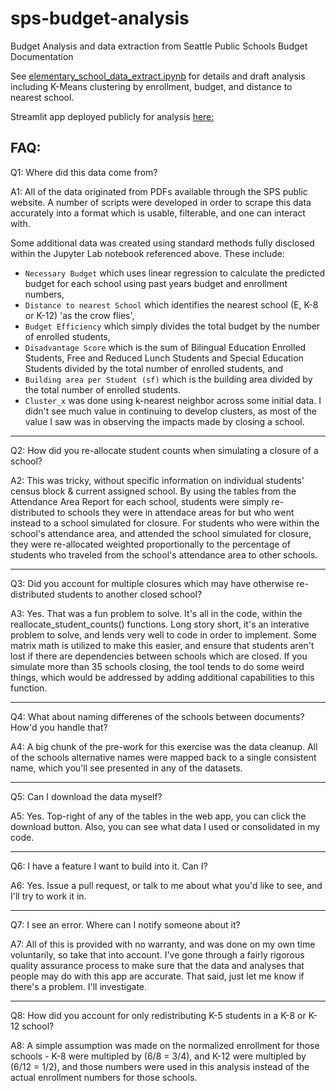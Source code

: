 # sps-budget-analysis
Budget Analysis and data extraction from Seattle Public Schools Budget Documentation

See [elementary_school_data_extract.ipynb](elementary_school_data_extract.ipynb) for details and draft analysis including K-Means clustering by enrollment, budget, and distance to nearest school.

Streamlit app deployed publicly for analysis [here:](https://sps-budget-analysis-2023.streamlit.app/)

## FAQ:
Q1: Where did this data come from?

A1: All of the data originated from PDFs available through the SPS public website. A number of scripts were developed in order to scrape this data accurately into a format which is usable, filterable, and one can interact with.

Some additional data was created using standard methods fully disclosed within the Jupyter Lab notebook referenced above. These include: 
* `Necessary Budget` which uses linear regression to calculate the predicted budget for each school using past years budget and enrollment numbers, 
* `Distance to nearest School` which identifies the nearest school (E, K-8 or K-12) 'as the crow flies', 
* `Budget Efficiency` which simply divides the total budget by the number of enrolled students, 
* `Disadvantage Score` which is the sum of Bilingual Education Enrolled Students, Free and Reduced Lunch Students and Special Education Students divided by the total number of enrolled students, and
* `Building area per Student (sf)` which is the building area divided by the total number of enrolled students.
* `Cluster_x` was done using k-nearest neighbor across some initial data. I didn't see much value in continuing to develop clusters, as most of the value I saw was in observing the impacts made by closing a school. 
***
Q2: How did you re-allocate student counts when simulating a closure of a school?

A2: This was tricky, without specific information on individual students' census block & current assigned school. By using the tables from the Attendance Area Report for each school, students were simply re-distributed to schools they were in attendace areas for but who went instead to a school simulated for closure. For students who were within the school's attendance area, and attended the school simulated for closure, they were re-allocated weighted proportionally to the percentage of students who traveled from the school's attendance area to other schools. 
***
Q3: Did you account for multiple closures which may have otherwise re-distributed students to another closed school? 

A3: Yes. That was a fun problem to solve. It's all in the code, within the reallocate_student_counts() functions. Long story short, it's an interative problem to solve, and lends very well to code in order to implement. Some matrix math is utilized to make this easier, and ensure that students aren't lost if there are dependencies between schools which are closed. If you simulate more than 35 schools closing, the tool tends to do some weird things, which would be addressed by adding additional capabilities to this function.
***
Q4: What about naming differenes of the schools between documents? How'd you handle that? 

A4: A big chunk of the pre-work for this exercise was the data cleanup. All of the schools alternative names were mapped back to a single consistent name, which you'll see presented in any of the datasets. 
***
Q5: Can I download the data myself? 

A5: Yes. Top-right of any of the tables in the web app, you can click the download button. Also, you can see what data I used or consolidated in my code. 
***
Q6: I have a feature I want to build into it. Can I? 

A6: Yes. Issue a pull request, or talk to me about what you'd like to see, and I'll try to work it in. 
***
Q7: I see an error. Where can I notify someone about it? 

A7: All of this is provided with no warranty, and was done on my own time voluntarily, so take that into account. I've gone through a fairly rigorous quality assurance process to make sure that the data and analyses that people may do with this app are accurate. That said, just let me know if there's a problem. I'll investigate. 
***
Q8: How did you account for only redistributing K-5 students in a K-8 or K-12 school? 

A8: A simple assumption was made on the normalized enrollment for those schools - K-8 were multipled by (6/8 = 3/4), and K-12 were multipled by (6/12 = 1/2), and those numbers were used in this analysis instead of the actual enrollment numbers for those schools.